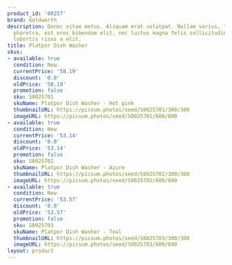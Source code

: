 ```yaml
---
product_id: '00257'
brand: Goldworth
description: Donec vitae metus. Aliquam erat volutpat. Nullam varius, turpis et commodo
  pharetra, est eros bibendum elit, nec luctus magna felis sollicitudin mauris. Donec
  lobortis risus a elit.
title: Platpor Dish Washer
skus:
- available: true
  condition: New
  currentPrice: '58.19'
  discount: '0.0'
  oldPrice: '58.19'
  promotion: false
  sku: S0025701
  skuName: Platpor Dish Washer - Hot pink
  thumbnailURL: https://picsum.photos/seed/S0025701/300/300
  imageURL: https://picsum.photos/seed/S0025701/600/600
- available: true
  condition: New
  currentPrice: '53.14'
  discount: '0.0'
  oldPrice: '53.14'
  promotion: false
  sku: S0025702
  skuName: Platpor Dish Washer - Azure
  thumbnailURL: https://picsum.photos/seed/S0025702/300/300
  imageURL: https://picsum.photos/seed/S0025702/600/600
- available: true
  condition: New
  currentPrice: '53.57'
  discount: '0.0'
  oldPrice: '53.57'
  promotion: false
  sku: S0025703
  skuName: Platpor Dish Washer - Teal
  thumbnailURL: https://picsum.photos/seed/S0025703/300/300
  imageURL: https://picsum.photos/seed/S0025703/600/600
layout: product
---
```

